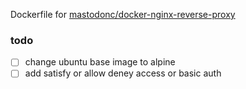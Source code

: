 Dockerfile for [mastodonc/docker-nginx-reverse-proxy](https://index.docker.io/u/mastodonc/docker-nginx-reverse-proxy/)

### todo 
- [ ] change ubuntu base image to alpine 
- [ ] add satisfy or allow deney access or basic auth 
